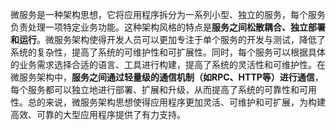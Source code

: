 微服务是一种架构思想，它将应用程序拆分为一系列小型、独立的服务，每个服务负责处理一项特定业务功能。这种架构风格的特点是**服务之间松散耦合、独立部署和运行**。微服务架构使得开发人员可以更加专注于单个服务的开发与测试，降低了系统的复杂性，提高了系统的可维护性和可扩展性。同时，每个服务可以根据具体的业务需求选择合适的语言、工具进行构建，提高了系统的灵活性和可维护性。在微服务架构中，**服务之间通过轻量级的通信机制（如RPC、HTTP等）进行通信**，每个服务都可以独立地进行部署、扩展和升级，从而提高了系统的可靠性和可用性。总的来说，微服务架构思想使得应用程序更加灵活、可维护和可扩展，为构建高效、可靠的大型应用程序提供了有力支持。

